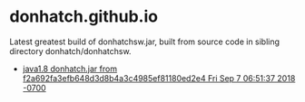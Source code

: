 # donhatch.github.io
Latest greatest build of donhatchsw.jar, built from source code in sibling directory donhatch/donhatchsw.
* [java1.8 donhatch.jar from f2a692fa3efb648d3d8b4a3c4985ef81180ed2e4 Fri Sep 7 06:51:37 2018 -0700](???)
